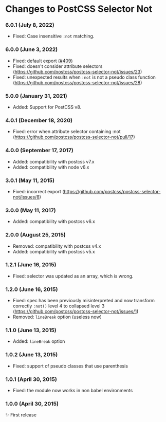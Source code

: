 # Changes to PostCSS Selector Not

### 6.0.1 (July 8, 2022)

- Fixed: Case insensitive `:not` matching.

### 6.0.0 (June 3, 2022)

- Fixed: default export ([#409](https://github.com/csstools/postcss-plugins/issues/409))
- Fixed: doesn't consider attribute selectors (https://github.com/postcss/postcss-selector-not/issues/23)
- Fixed: unexpected results when `:not` is not a pseudo class function (https://github.com/postcss/postcss-selector-not/issues/28)

### 5.0.0 (January 31, 2021)

- Added: Support for PostCSS v8.

### 4.0.1 (December 18, 2020)

- Fixed: error when attribute selector containing :not (https://github.com/postcss/postcss-selector-not/pull/17)

### 4.0.0 (September 17, 2017)

- Added: compatibility with postcss v7.x
- Added: compatibility with node v6.x

### 3.0.1 (May 11, 2015)

- Fixed: incorrect export (https://github.com/postcss/postcss-selector-not/issues/8)

### 3.0.0 (May 11, 2017)

- Added: compatibility with postcss v6.x

### 2.0.0 (August 25, 2015)

- Removed: compatibility with postcss v4.x
- Added: compatibility with postcss v5.x

### 1.2.1 (June 16, 2015)

- Fixed: selector was updated as an array, which is wrong.

### 1.2.0 (June 16, 2015)

- Fixed: spec has been previously misinterpreted and now transform correctly
`:not()` level 4 to collapsed level 3
(https://github.com/postcss/postcss-selector-not/issues/1)
- Removed: `lineBreak` option (useless now)

### 1.1.0 (June 13, 2015)

- Added: `lineBreak` option

### 1.0.2 (June 13, 2015)

- Fixed: support of pseudo classes that use parenthesis

### 1.0.1 (April 30, 2015)

- Fixed: the module now works in non babel environments

### 1.0.0 (April 30, 2015)

✨ First release
